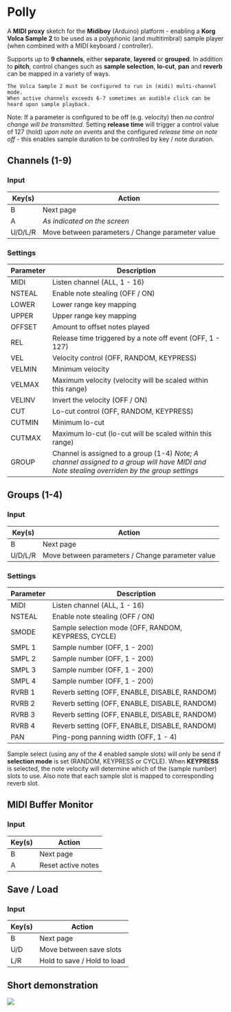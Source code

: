 # Polly
A **MIDI proxy** sketch for the **Midiboy** (Arduino) platform - enabling a **Korg Volca Sample 2** to be used as a polyphonic (and multitimbral) sample player (when combined with a MIDI keyboard / controller).

Supports up to **9 channels**, either **separate**, **layered** or **grouped**. In addition to **pitch**, control changes such as **sample selection**, **lo-cut**, **pan** and **reverb** can be mapped in a variety of ways.

```
The Volca Sample 2 must be configured to run in (midi) multi-channel mode.
When active channels exceeds 6-7 sometimes an audible click can be heard upon sample playback.
```

Note: If a parameter is configured to be off (e.g. velocity) then *no control change will be transmitted*.
Setting **release time** will trigger a control value of 127 (hold) *upon note on events* and the configured *release time on note off* - this enables sample duration to be controlled by key / note duration.

## Channels (1-9)
### Input
Key(s) | Action
------------ | -------------
B | Next page
A | *As indicated on the screen*
U/D/L/R | Move between parameters / Change parameter value

### Settings
Parameter | Description
------------ | -------------
MIDI| Listen channel (ALL, 1 - 16)
NSTEAL| Enable note stealing (OFF / ON)
LOWER| Lower range key mapping
UPPER| Upper range key mapping
OFFSET| Amount to offset notes played
REL| Release time triggered by a note off event (OFF, 1 - 127)
VEL| Velocity control (OFF, RANDOM, KEYPRESS)
VELMIN| Minimum velocity
VELMAX| Maximum velocity (velocity will be scaled within this range)
VELINV| Invert the velocity (OFF / ON)
CUT| Lo-cut control (OFF, RANDOM, KEYPRESS)
CUTMIN| Minimum lo-cut
CUTMAX| Maximum lo-cut (lo-cut will be scaled within this range)
GROUP| Channel is assigned to a group (1-4) *Note; A channel assigned to a group will have MIDI and Note stealing overriden by the group settings*

## Groups (1-4)
### Input
Key(s) | Action
------------ | -------------
B | Next page
U/D/L/R | Move between parameters / Change parameter value

### Settings
Parameter | Description
------------ | -------------
MIDI| Listen channel (ALL, 1 - 16)
NSTEAL| Enable note stealing (OFF / ON)
SMODE| Sample selection mode (OFF, RANDOM, KEYPRESS, CYCLE)
SMPL 1| Sample number (OFF, 1 - 200)
SMPL 2| Sample number (OFF, 1 - 200)
SMPL 3| Sample number (OFF, 1 - 200)
SMPL 4| Sample number (OFF, 1 - 200)
RVRB 1| Reverb setting (OFF, ENABLE, DISABLE, RANDOM)
RVRB 2| Reverb setting (OFF, ENABLE, DISABLE, RANDOM)
RVRB 3| Reverb setting (OFF, ENABLE, DISABLE, RANDOM)
RVRB 4| Reverb setting (OFF, ENABLE, DISABLE, RANDOM)
PAN| Ping-pong panning width (OFF, 1 - 4)

Sample select (using any of the 4 enabled sample slots) will only be send if **selection mode** is set (RANDOM, KEYPRESS or CYCLE). When **KEYPRESS** is selected, the note velocity will determine which of the (sample number) slots to use. Also note that each sample slot is mapped to corresponding reverb slot.

## MIDI Buffer Monitor
### Input
Key(s) | Action
------------ | -------------
B | Next page
A | Reset active notes

## Save / Load
### Input
Key(s) | Action
------------ | -------------
B | Next page
U/D | Move between save slots
L/R | Hold to save / Hold to load

## Short demonstration
[![](http://img.youtube.com/vi/oxSC8LzjMGI/0.jpg)](http://www.youtube.com/watch?v=oxSC8LzjMGI)


